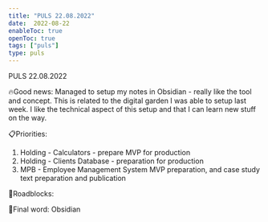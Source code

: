 ```yaml
---
title: "PULS 22.08.2022"
date:  2022-08-22
enableToc: true
openToc: true
tags: ["puls"]
type: puls
---
```


PULS  22.08.2022

🔥Good news:
Managed to setup my notes in Obsidian - really like the tool and concept. This is related to the digital garden I was able to setup last week. I like the technical aspect of this setup and that I can learn new stuff on the way.

📋Priorities:
1. Holding - Calculators - prepare MVP for production
2. Holding - Clients Database - preparation for production
3. MPB - Employee Management System MVP preparation, and case study text preparation and publication

🛑Roadblocks:

🧠Final word:
Obsidian